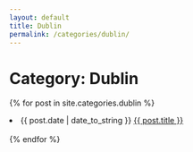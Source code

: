 ```yaml
---
layout: default
title: Dublin
permalink: /categories/dublin/
---
```

<h1>Category: Dublin</h1>
	
{% for post in site.categories.dublin %}
<li>{{ post.date | date_to_string }} <a  href="{{ post.url }}">{{ post.title }}</a></li><br>
{% endfor %}
</ul>
